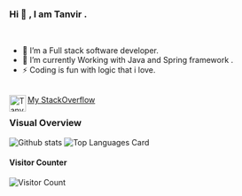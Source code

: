 ### Hi 👋 , I am Tanvir  .

<br>

- 🔭  I’m a Full stack software developer.
- 🌱  I’m currently Working with Java and Spring framework .
- ⚡  Coding is fun with logic that i love.

<br>


<a href="http://stackoverflow.com/users/3409234/tanvirchowdhury">
  <img align="left" alt="Tanvir | StackOverflow" width="30px" src="https://github.com/stephsharp/badgeoverflow/blob/master/assets/images/badgeoverflow_logo.png"/>
  My StackOverflow
</a>


### Visual Overview<br>
![Github stats](https://github-readme-stats.vercel.app/api?username=tanvirgh&theme=vue&show_icons=true&count_private=true&hide=issues,contribs)
![Top Languages Card](https://github-readme-stats.vercel.app/api/top-langs/?username=tanvirgh&layout=compact)
<br>
#### Visitor Counter<br>
![Visitor Count](https://profile-counter.glitch.me/{tanvirgh}/count.svg)

